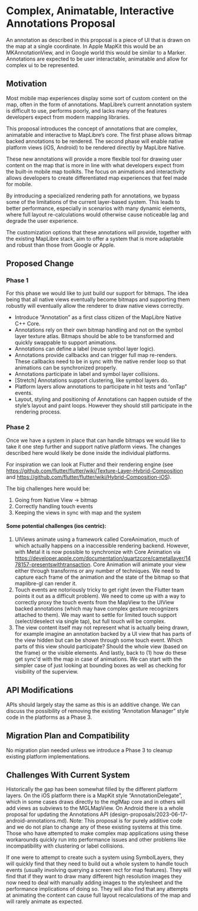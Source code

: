 # Complex, Animatable, Interactive Annotations Proposal

An annotation as described in this proposal is a piece of UI that is drawn on the map at a single coordinate. In Apple MapKit this would be an MKAnnotationView, and in Google world this would be similar to a Marker. Annotations are expected to be user interactable, animatable and allow for complex ui to be represented.

## Motivation

Most mobile map experiences display some sort of custom content on the map, often in the form of annotations. MapLibre’s current annotation system is difficult to use, performs poorly, and lacks many of the features developers expect from modern mapping libraries.

This proposal introduces the concept of annotations that are complex, animatable and interactive to MapLibre’s core. The first phase allows bitmap backed annotations to be rendered. The second phase will enable native platform views (iOS, Android) to be rendered directly by MapLibre Native.

These new annotations will provide a more flexible tool for drawing user content on the map that is more in line with what developers expect from the built-in mobile map toolkits. The focus on animations and interactivity allows developers to create differentiated map experiences that feel made for mobile.

By introducing a specialized rendering path for annotations, we bypass some of the limitations of the current layer-based system. This leads to better performance, especially in scenarios with many dynamic elements, where full layout re-calculations would otherwise cause noticeable lag and degrade the user experience.

The customization options that these annotations will provide, together with the existing MapLibre stack, aim to offer a system that is more adaptable and robust than those from Google or Apple.

## Proposed Change

### Phase 1

For this phase we would like to just build our support for bitmaps. The idea being that all native views eventually become bitmaps and supporting them robustly will eventually allow the renderer to draw native views correctly.

* Introduce “Annotation” as a first class citizen of the MapLibre Native C++ Core.
* Annotations rely on their own bitmap handling and not on the symbol layer texture atlas. Bitmaps should be able to be transformed and quickly swappable to support animations.
* Annotations can define a label (reuse symbol layer logic).
* Annotations provide callbacks and can trigger full map re-renders. These callbacks need to be in sync with the native render loop so that animations can be synchronized properly.
* Annotations participate in label and symbol layer collisions.
* [Stretch] Annotations support clustering, like symbol layers do.
* Platform layers allow annotations to participate in hit tests and “onTap” events.
* Layout, styling and positioning of Annotations can happen outside of the style’s layout and paint loops. However they should still participate in the rendering process.

### Phase 2

Once we have a system in place that can handle bitmaps we would like to take it one step further and support native platform views. The changes described here would likely be done inside the individual platforms. 

For inspiration we can look at Flutter and their rendering engine (see https://github.com/flutter/flutter/wiki/Texture-Layer-Hybrid-Composition and https://github.com/flutter/flutter/wiki/Hybrid-Composition-iOS).

The big challenges here would be:
1. Going from Native View -> bitmap
2. Correctly handling touch events
3. Keeping the views in sync with map and the system

#### Some potential challenges (ios centric):
1. UIViews animate using a framework called CoreAnimation, much of which actually happens on a inaccessible rendering backend. However, with Metal it is now possible to synchronize with Core Animation via https://developer.apple.com/documentation/quartzcore/cametallayer/1478157-presentswithtransaction. Core Animation will animate your view either through transforms or any number of techniques. We need to capture each frame of the animation and the state of the bitmap so that maplibre-gl can render it.
2. Touch events are notoriously tricky to get right (even the Flutter team points it out as a difficult problem). We need to come up with a way to correctly proxy the touch events from the MapView to the UIView backed annotations (which may have complex gesture recognizers attached to them). We may want to settle for limited touch support (select/deselect via single tap), but full touch will be complex.
3. The view content itself may not represent what is actually being drawn, for example imagine an annotation backed by a UI view that has parts of the view hidden but can be shown through some touch event. Which parts of this view should participate? Should the whole view (based on the frame) or the visible elements. And lastly, back to (1) how do these get sync'd with the map in case of animations. We can start with the simpler case of just looking at bounding boxes as well as checking for visibility of the superview.


## API Modifications

APIs should largely stay the same as this is an additive change. We can discuss the possibility of removing the existing “Annotation Manager” style code in the platforms as a Phase 3.

## Migration Plan and Compatibility

No migration plan needed unless we introduce a Phase 3 to cleanup existing platform implementations.

## Challenges With Current System

Historically the gap has been somewhat filled by the different platform layers. On the iOS platform there is a MapKit style “AnnotationDelegate”, which in some cases draws directly to the mglMap core and in others will add views as subviews to the MGLMapView. On Android there is a whole proposal for updating the Annotations API (design-proposals/2023-06-17-android-annotations.md). Note: This proposal is for purely additive code and we do not plan to change any of these existing systems at this time. Those who have attempted to make complex map applications using these workarounds quickly run into performance issues and other problems like incompatibility with clustering or label collisions.

If one were to attempt to create such a system using SymbolLayers, they will quickly find that they need to build out a whole system to handle touch events (usually involving querying a screen rect for map features). They will find that if they want to draw many different high resolution images they now need to deal with manually adding images to the stylesheet and the performance implications of doing so. They will also find that any attempts at animating the content can cause full layout recalculations of the map and will rarely animate as expected.

